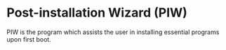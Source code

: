 # Post-installation Wizard (PIW)

PIW is the program which assists the user in installing essential programs upon first boot.
